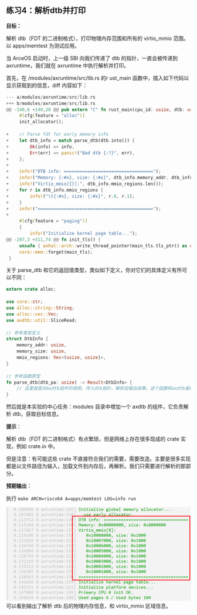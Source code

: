 ## 练习4：解析dtb并打印



**目标：**

解析 dtb（FDT 的二进制格式），打印物理内存范围和所有的 virtio_mmio 范围。以 apps/memtest 为测试应用。

当 ArceOS 启动时，上一级 SBI 向我们传递了 dtb 的指针，一直会被传递到 axruntime，我们就在 axruntime 中执行解析并打印。

首先，在 /modules/axruntime/src/lib.rs 的r ust_main 函数中，插入如下代码以显示获取到的信息，diff 内容如下：

```rust
--- a/modules/axruntime/src/lib.rs
+++ b/modules/axruntime/src/lib.rs
@@ -140,6 +140,20 @@ pub extern "C" fn rust_main(cpu_id: usize, dtb: usize) -> ! {
     #[cfg(feature = "alloc")]
     init_allocator();

+    // Parse fdt for early memory info
+    let dtb_info = match parse_dtb(dtb.into()) {
+        Ok(info) => info,
+        Err(err) => panic!("Bad dtb {:?}", err),
+    };
+
+    info!("DTB info: ==================================");
+    info!("Memory: {:#x}, size: {:#x}", dtb_info.memory_addr, dtb_info.memory_size);
+    info!("Virtio_mmio[{}]:", dtb_info.mmio_regions.len());
+    for r in dtb_info.mmio_regions {
+        info!("\t{:#x}, size: {:#x}", r.0, r.1);
+    }
+    info!("============================================");
+
     #[cfg(feature = "paging")]
     {
         info!("Initialize kernel page table...");
@@ -297,3 +311,74 @@ fn init_tls() {
     unsafe { axhal::arch::write_thread_pointer(main_tls.tls_ptr() as usize) };
     core::mem::forget(main_tls);
 }
```

关于 parse_dtb 和它的返回值类型，类似如下定义，你对它们的具体定义有所可以不同：

```rust
extern crate alloc;

use core::str;
use alloc::string::String;
use alloc::vec::Vec;
use axdtb::util::SliceRead;

// 参考类型定义
struct DtbInfo {
    memory_addr: usize,
    memory_size: usize,
    mmio_regions: Vec<(usize, usize)>,
}

// 参考函数原型
fn parse_dtb(dtb_pa: usize) -> Result<DtbInfo> {
    // 这里就是对axdtb组件的调用，传入dtb指针，解析后输出结果。这个函数和axdtb留给大家实现
}
```

然后就是本实验的中心任务：modules 目录中增加一个 axdtb 的组件，它负责解析 dtb，获取目标信息。



**提示**：

解析 dtb（FDT 的二进制格式）有点繁琐，但是网络上存在很多现成的 crate 实现，例如 crate.io 中。

但是注意：有可能这些 crate 不直接符合我们的需要，需要改造。主要是很多实现都是以文件路径为输入，加载文件到内存后，再解析。我们只需要进行解析的那部分。



**预期输出**：

执行 `make ARCH=riscv64 A=apps/memtest LOG=info run`

<div style="text-align:center">
   <img src=".\img\1-3.png" alt="1-3" style="zoom:80%"/>
</div>
可以看到输出了解析 dtb 后的物理内存信息，和 virtio_mmio 区域信息。





<script src="https://utteranc.es/client.js"
        repo="OSLearning365/blog-issues"
        issue-term="pathname"
        theme="github-light"
        crossorigin="anonymous"
        async>
</script>
